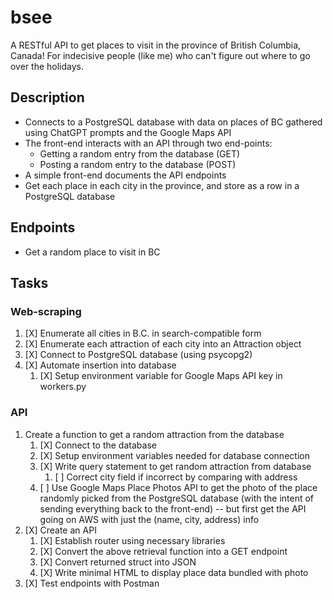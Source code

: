# bsee
A RESTful API to get places to visit in the province of British Columbia, Canada!
For indecisive people (like me) who can't figure out where to go over the holidays.

## Description
- Connects to a PostgreSQL database with data on places of BC gathered using ChatGPT prompts and the Google Maps API
- The front-end interacts with an API through two end-points:
  - Getting a random entry from the database (GET)
  - Posting a random entry to the database (POST)
- A simple front-end documents the API endpoints
- Get each place in each city in the province, and store as a row in a PostgreSQL database

## Endpoints
- Get a random place to visit in BC

## Tasks
### Web-scraping 
1. [X] Enumerate all cities in B.C. in search-compatible form
2. [X] Enumerate each attraction of each city into an Attraction object
3. [X] Connect to PostgreSQL database (using psycopg2) 
4. [X] Automate insertion into database
   1. [X] Setup environment variable for Google Maps API key in workers.py

### API 
1. Create a function to get a random attraction from the database
   1. [X] Connect to the database
   2. [X] Setup environment variables needed for database connection
   4. [X] Write query statement to get random attraction from database
      1. [ ] Correct city field if incorrect by comparing with address
   5. [ ] Use Google Maps Place Photos API to get the photo of the place randomly picked from the PostgreSQL database (with the intent of sending everything back to the front-end) -- but first get the API going on AWS with just the (name, city, address) info
2. [X] Create an API
   1. [X] Establish router using necessary libraries
   2. [X] Convert the above retrieval function into a GET endpoint
   3. [X] Convert returned struct into JSON
   4. [X] Write minimal HTML to display place data bundled with photo
3. [X] Test endpoints with Postman
